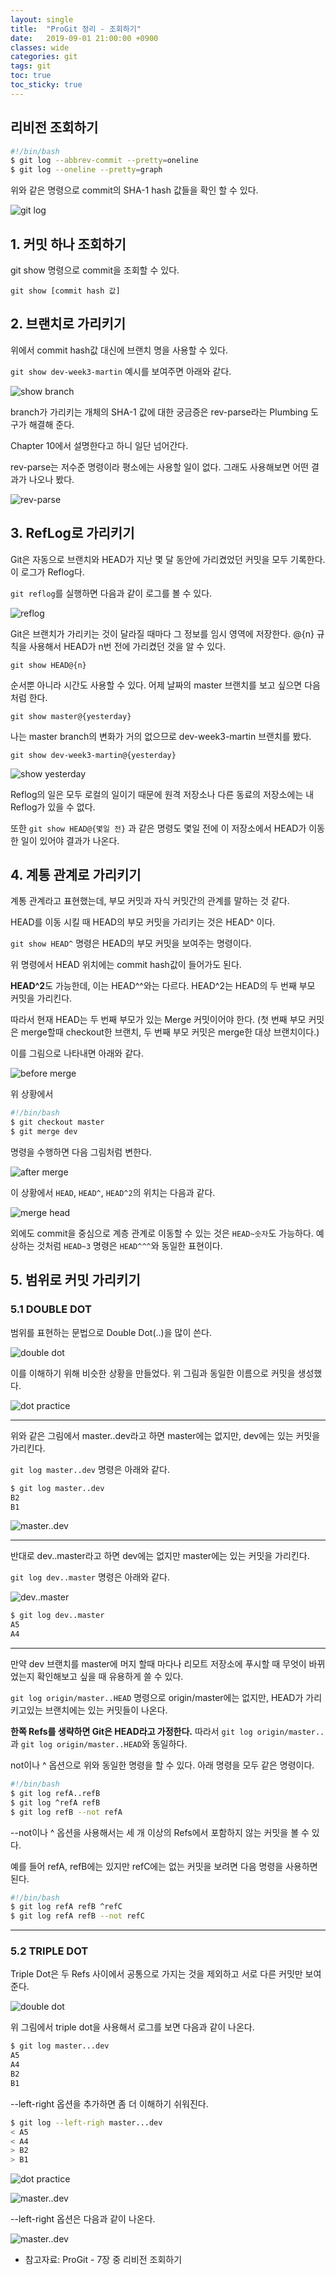 ```yaml
---
layout: single
title:  "ProGit 정리 - 조회하기"
date:   2019-09-01 21:00:00 +0900
classes: wide
categories: git
tags: git
toc: true
toc_sticky: true
---
```


## 리비전 조회하기

```bash
#!/bin/bash
$ git log --abbrev-commit --pretty=oneline
$ git log --oneline --pretty=graph
```

위와 같은 명령으로 commit의 SHA-1 hash 값들을 확인 할 수 있다.

![git log](/assets/img/git_refs/git-log.png)

## 1. 커밋 하나 조회하기

git show 명령으로 commit을 조회할 수 있다.

`git show [commit hash 값]`

## 2. 브랜치로 가리키기

위에서 commit hash값 대신에 브랜치 명을 사용할 수 있다.

`git show dev-week3-martin` 예시를 보여주면 아래와 같다.

![show branch](/assets/img/git_refs/show-branch.png)

branch가 가리키는 개체의 SHA-1 값에 대한 궁금증은 rev-parse라는 Plumbing 도구가 해결해 준다.

Chapter 10에서 설명한다고 하니 일단 넘어간다.

rev-parse는 저수준 명령이라 평소에는 사용할 일이 없다. 그래도 사용해보면 어떤 결과가 나오나 봤다.

![rev-parse](/assets/img/git_refs/rev-parse.png)

## 3. RefLog로 가리키기

Git은 자동으로 브랜치와 HEAD가 지난 몇 달 동안에 가리켰었던 커밋을 모두 기록한다. 이 로그가 Reflog다.

`git reflog`를 실행하면 다음과 같이 로그를 볼 수 있다.

![reflog](/assets/img/git_refs/reflog.png)

Git은 브랜치가 가리키는 것이 달라질 때마다 그 정보를 임시 영역에 저장한다.
@{n} 규칙을 사용해서 HEAD가 n번 전에 가리켰던 것을 알 수 있다.

`git show HEAD@{n}`

순서뿐 아니라 시간도 사용할 수 있다. 어제 날짜의 master 브랜치를 보고 싶으면 다음처럼 한다.

`git show master@{yesterday}`

나는 master branch의 변화가 거의 없으므로 dev-week3-martin 브랜치를 봤다.

`git show dev-week3-martin@{yesterday}`

![show yesterday](/assets/img/git_refs/show-yesterday.png)

Reflog의 일은 모두 로컬의 일이기 때문에 원격 저장소나 다른 동료의 저장소에는 내 Reflog가 있을 수 없다.

또한 `git show HEAD@{몇일 전}` 과 같은 명령도 몇일 전에 이 저장소에서 HEAD가 이동한 일이 있어야 결과가 나온다.

## 4. 계통 관계로 가리키기

계통 관계라고 표현했는데, 부모 커밋과 자식 커밋간의 관계를 말하는 것 같다.

HEAD를 이동 시킬 때 HEAD의 부모 커밋을 가리키는 것은 HEAD^ 이다.

`git show HEAD^` 명령은 HEAD의 부모 커밋을 보여주는 명령이다.

위 명령에서 HEAD 위치에는 commit hash값이 들어가도 된다.

**HEAD^2**도 가능한데, 이는 HEAD^^와는 다르다. HEAD^2는 HEAD의 두 번째 부모 커밋을 가리킨다.

따라서 현재 HEAD는 두 번째 부모가 있는 Merge 커밋이어야 한다. (첫 번째 부모 커밋은 merge할때 checkout한 브랜치, 두 번째 부모 커밋은 merge한 대상 브랜치이다.)

이를 그림으로 나타내면 아래와 같다.

![before merge](/assets/img/git_refs/double-dot.png)

위 상황에서

```bash
#!/bin/bash
$ git checkout master
$ git merge dev
```

명령을 수행하면 다음 그림처럼 변한다.

![after merge](/assets/img/git_refs/merge.png)

이 상황에서 `HEAD`, `HEAD^`, `HEAD^2`의 위치는 다음과 같다.

![merge head](/assets/img/git_refs/merge_head.png)

외에도 commit을 중심으로 계층 관계로 이동할 수 있는 것은 `HEAD~숫자`도 가능하다. 예상하는 것처럼 `HEAD~3` 명령은 `HEAD^^^`와 동일한 표현이다.

## 5. 범위로 커밋 가리키기

### 5.1 DOUBLE DOT

범위를 표현하는 문법으로 Double Dot(..)을 많이 쓴다.

![double dot](/assets/img/git_refs/double-dot.png)

이를 이해하기 위해 비슷한 상황을 만들었다. 위 그림과 동일한 이름으로 커밋을 생성했다.

![dot practice](/assets/img/git_refs/dot-practice1.png)

---

위와 같은 그림에서 master..dev라고 하면 master에는 없지만, dev에는 있는 커밋을 가리킨다.

`git log master..dev` 명령은 아래와 같다.

```bash
$ git log master..dev
B2
B1
```

![master..dev](/assets/img/git_refs/master..dev.png)

---

반대로 dev..master라고 하면 dev에는 없지만 master에는 있는 커밋을 가리킨다.

`git log dev..master` 명령은 아래와 같다.

![dev..master](/assets/img/git_refs/dev..master.png)

```bash
$ git log dev..master
A5
A4
```

---

만약 dev 브랜치를 master에 머지 할때 마다나 리모트 저장소에 푸시할 때 무엇이 바뀌었는지 확인해보고 싶을 때 유용하게 쓸 수 있다.

`git log origin/master..HEAD` 명령으로 origin/master에는 없지만, HEAD가 가리키고있는 브랜치에는 있는 커밋들이 나온다.

**한쪽 Refs를 생략하면 Git은 HEAD라고 가정한다.** 따라서 `git log origin/master..`과 `git log origin/master..HEAD`와 동일하다.

not이나 ^ 옵션으로 위와 동일한 명령을 할 수 있다. 아래 명령을 모두 같은 명령이다.

```bash
#!/bin/bash
$ git log refA..refB
$ git log ^refA refB
$ git log refB --not refA
```

--not이나 ^ 옵션을 사용해서는 세 개 이상의 Refs에서 포함하지 않는 커밋을 볼 수 있다.

예를 들어 refA, refB에는 있지만 refC에는 없는 커밋을 보려면 다음 명령을 사용하면 된다.

```bash
#!/bin/bash
$ git log refA refB ^refC
$ git log refA refB --not refC
```

---

### 5.2 TRIPLE DOT

Triple Dot은 두 Refs 사이에서 공통으로 가지는 것을 제외하고 서로 다른 커밋만 보여준다.

![double dot](/assets/img/git_refs/double-dot.png)

위 그림에서 triple dot을 사용해서 로그를 보면 다음과 같이 나온다.

```bash
$ git log master...dev
A5
A4
B2
B1
```

--left-right 옵션을 추가하면 좀 더 이해하기 쉬워진다.

```bash
$ git log --left-righ master...dev
< A5
< A4
> B2
> B1
```

![dot practice](/assets/img/git_refs/dot-practice1.png)

![master..dev](/assets/img/git_refs/master...dev.png)

--left-right 옵션은 다음과 같이 나온다.

![master..dev](/assets/img/git_refs/left-right.png)

- 참고자료: ProGit - 7장 중 리비전 조회하기
